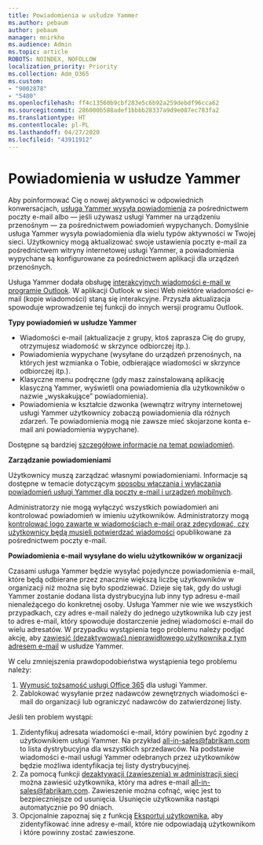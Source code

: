 ```yaml
---
title: Powiadomienia w usłudze Yammer
ms.author: pebaum
author: pebaum
manager: mnirkhe
ms.audience: Admin
ms.topic: article
ROBOTS: NOINDEX, NOFOLLOW
localization_priority: Priority
ms.collection: Adm_O365
ms.custom:
- "9002878"
- "5480"
ms.openlocfilehash: ff4c13560b9cbf283e5c6b92a259debdf96cca62
ms.sourcegitcommit: 286000b588adef1bbbb28337a9d9e087ec783fa2
ms.translationtype: HT
ms.contentlocale: pl-PL
ms.lasthandoff: 04/27/2020
ms.locfileid: "43911912"
---
```

# <a name="notifications-in-yammer"></a>Powiadomienia w usłudze Yammer

Aby poinformować Cię o nowej aktywności w odpowiednich konwersacjach, [usługa Yammer wysyła powiadomienia](https://support.microsoft.com/en-gb/office/enable-or-disable-yammer-email-and-phone-notifications-93e530e0-189f-4768-8f28-7683d48cc996) za pośrednictwem poczty e-mail albo — jeśli używasz usługi Yammer na urządzeniu przenośnym — za pośrednictwem powiadomień wypychanych. Domyślnie usługa Yammer wysyła powiadomienia dla wielu typów aktywności w Twojej sieci. Użytkownicy mogą aktualizować swoje ustawienia poczty e-mail za pośrednictwem witryny internetowej usługi Yammer, a powiadomienia wypychane są konfigurowane za pośrednictwem aplikacji dla urządzeń przenośnych. 

Usługa Yammer dodała obsługę [interakcyjnych wiadomości e-mail w programie Outlook](https://techcommunity.microsoft.com/t5/outlook-blog/interactive-yammer-emails-in-outlook-on-the-web-are-here/ba-p/1209420). W aplikacji Outlook w sieci Web niektóre wiadomości e-mail (kopie wiadomości) staną się interakcyjne. Przyszła aktualizacja spowoduje wprowadzenie tej funkcji do innych wersji programu Outlook.

**Typy powiadomień w usłudze Yammer**

- Wiadomości e-mail (aktualizacje z grupy, ktoś zaprasza Cię do grupy, otrzymujesz wiadomość w skrzynce odbiorczej itp.).
- Powiadomienia wypychane (wysyłane do urządzeń przenośnych, na których jest wzmianka o Tobie, odbierające wiadomości w skrzynce odbiorczej itp.).
- Klasyczne menu podręczne (gdy masz zainstalowaną aplikację klasyczną Yammer, wyświetli ona powiadomienia dla użytkowników o nazwie „wyskakujące” powiadomienia).
- Powiadomienia w kształcie dzwonka (wewnątrz witryny internetowej usługi Yammer użytkownicy zobaczą powiadomienia dla różnych zdarzeń. Te powiadomienia mogą nie zawsze mieć skojarzone konta e-mail ani powiadomienia wypychane).

Dostępne są bardziej [szczegółowe informacje na temat powiadomień](https://support.microsoft.com/en-gb/office/enable-or-disable-yammer-email-and-phone-notifications-93e530e0-189f-4768-8f28-7683d48cc996).

**Zarządzanie powiadomieniami**

Użytkownicy muszą zarządzać własnymi powiadomieniami. Informacje są dostępne w temacie dotyczącym [sposobu włączania i wyłączania powiadomień usługi Yammer dla poczty e-mail i urządzeń mobilnych](https://support.microsoft.com/en-gb/office/enable-or-disable-yammer-email-and-phone-notifications-93e530e0-189f-4768-8f28-7683d48cc996). 

Administratorzy nie mogą wyłączyć wszystkich powiadomień ani kontrolować powiadomień w imieniu użytkowników. Administratorzy mogą [kontrolować logo zawarte w wiadomościach e-mail oraz zdecydować, czy użytkownicy będą musieli potwierdzać wiadomości](https://docs.microsoft.com/yammer/configure-your-yammer-network/configure-email-and-yammer) opublikowane za pośrednictwem poczty e-mail.

**Powiadomienia e-mail wysyłane do wielu użytkowników w organizacji**

Czasami usługa Yammer będzie wysyłać pojedyncze powiadomienia e-mail, które będą odbierane przez znacznie większą liczbę użytkowników w organizacji niż można się było spodziewać. Dzieje się tak, gdy do usługi Yammer zostanie dodana lista dystrybucyjna lub inny typ adresu e-mail nienależącego do konkretnej osoby. Usługa Yammer nie wie we wszystkich przypadkach, czy adres e-mail należy do jednego użytkownika lub czy jest to adres e-mail, który spowoduje dostarczenie jednej wiadomości e-mail do wielu adresatów. W przypadku wystąpienia tego problemu należy podjąć akcję, aby [zawiesić (dezaktywować) nieprawidłowego użytkownika z tym adresem e-mail](https://docs.microsoft.com/yammer/manage-yammer-users/add-block-or-remove-users#remove-users) w usłudze Yammer. 

W celu zmniejszenia prawdopodobieństwa wystąpienia tego problemu należy:

1. [Wymusić tożsamość usługi Office 365](https://docs.microsoft.com/yammer/configure-your-yammer-network/enforce-office-365-identity) dla usługi Yammer.
2. Zablokować wysyłanie przez nadawców zewnętrznych wiadomości e-mail do organizacji lub ograniczyć nadawców do zatwierdzonej listy.

Jeśli ten problem wystąpi:

1. Zidentyfikuj adresata wiadomości e-mail, który powinien być zgodny z użytkownikiem usługi Yammer. Na przykład all-in-sales@fabrikam.com to lista dystrybucyjna dla wszystkich sprzedawców. Na podstawie wiadomości e-mail usługi Yammer odebranych przez użytkowników będzie możliwa identyfikacja tej listy dystrybucyjnej.
2. Za pomocą funkcji [dezaktywacji (zawieszenia) w administracji sieci](https://docs.microsoft.com/yammer/manage-yammer-users/add-block-or-remove-users#remove-users) można zawiesić użytkownika, który ma adres e-mail all-in-sales@fabrikam.com. Zawieszenie można cofnąć, więc jest to bezpieczniejsze od usunięcia. Usunięcie użytkownika nastąpi automatycznie po 90 dniach.
3. Opcjonalnie zapoznaj się z funkcją [Eksportuj użytkownika](https://docs.microsoft.com/yammer/manage-security-and-compliance/export-yammer-enterprise-data#ExportUsers), aby zidentyfikować inne adresy e-mail, które nie odpowiadają użytkownikom i które powinny zostać zawieszone.

